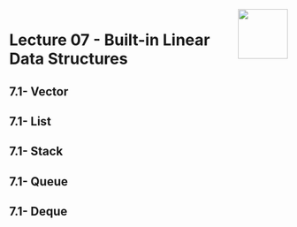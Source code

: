 <img align="right" width="90" height="90" src="https://github.com/cs-MohamedAyman/Computer-Science-Textbooks/blob/master/logos/data-structures.jpg">

# Lecture 07 - Built-in Linear Data Structures
## 7.1- Vector
## 7.1- List
## 7.1- Stack
## 7.1- Queue
## 7.1- Deque
